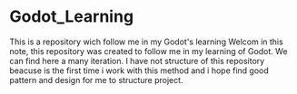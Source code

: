 # Godot_Learning
This is a repository wich follow me in  my Godot's learning
Welcom in this note, this repository was created  to follow me in my learning of Godot. We can find here a many iteration.
I have not  structure of this repository beacuse is the first time i work with this method and i hope  find good pattern and design for me  to structure project. 
